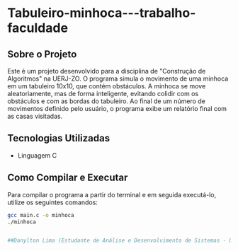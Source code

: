 # Tabuleiro-minhoca---trabalho-faculdade

## Sobre o Projeto
Este é um projeto desenvolvido para a disciplina de "Construção de Algoritmos" na UERJ-ZO. O programa simula o movimento de uma minhoca em um tabuleiro 10x10, que contém obstáculos. A minhoca se move aleatoriamente, mas de forma inteligente, evitando colidir com os obstáculos e com as bordas do tabuleiro. Ao final de um número de movimentos definido pelo usuário, o programa exibe um relatório final com as casas visitadas.

## Tecnologias Utilizadas
* Linguagem C

## Como Compilar e Executar
Para compilar o programa a partir do terminal e em seguida executá-lo, utilize os seguintes comandos:
```bash
gcc main.c -o minhoca
./minhoca


##Danylton Lima (Estudante de Análise e Desenvolvimento de Sistemas - UERJ-ZO)
